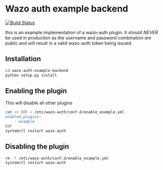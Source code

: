 # Wazo auth example backend

[![Build Status](https://travis-ci.org/wazo-pbx/wazo-auth-example-backend.svg)](https://travis-ci.org/wazo-pbx/wazo-auth-example-backend)

this is an example implementation of a wazo-auth plugin. It should _NEVER_ be used in production
as the username and password combination are public and will result in a valid wazo-auth token
being issued.

## Installation

```sh
cd wazo-auth-example-backend
python setup.py install
```

## Enabling the plugin

This will disable all other plugins

```sh
cat << EOF > /etc/wazo-auth/conf.d/enable_example.yml
enabled_plugins:
    - example
EOF
systemctl restart wazo-auth
```

## Disabling the plugin

```sh
rm -f /etc/wazo-auth/conf.d/enable_example.yml
systemctl restart wazo-auth
```
